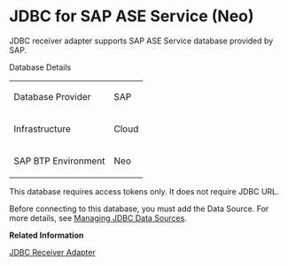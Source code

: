 <!-- loioa6271cca6c94457f84b5f1bcb28ccd80 -->

# JDBC for SAP ASE Service \(Neo\)

JDBC receiver adapter supports SAP ASE Service database provided by SAP.

<a name="loioa6271cca6c94457f84b5f1bcb28ccd80__table_uqd_tph_wtb"/>Database Details


<table>
<tr>
<td valign="top">

Database Provider



</td>
<td valign="top">

SAP



</td>
</tr>
<tr>
<td valign="top">

Infrastructure



</td>
<td valign="top">

Cloud



</td>
</tr>
<tr>
<td valign="top">

SAP BTP Environment



</td>
<td valign="top">

Neo



</td>
</tr>
</table>

This database requires access tokens only. It does not require JDBC URL.

Before connecting to this database, you must add the Data Source. For more details, see [Managing JDBC Data Sources](managing-jdbc-data-sources-4c873fa.md).

**Related Information**  


[JDBC Receiver Adapter](jdbc-receiver-adapter-88be644.md "The JDBC (Java Database Connectivity) adapter enables you to connect Cloud Integration to cloud or on-premise databases.")

